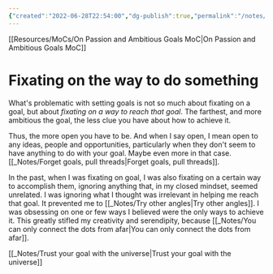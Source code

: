 ```yaml
---
{"created":"2022-06-28T22:54:00","dg-publish":true,"permalink":"/notes/fixating-on-the-way-to-do-something/","dgPassFrontmatter":true,"updated":"2025-01-19T22:20:18.675+01:00"}
---
```


[[Resources/MoCs/On Passion and Ambitious Goals MoC\|On Passion and Ambitious Goals MoC]]

# Fixating on the way to do something

What's problematic with setting goals is not so much about fixating on a goal, but about _fixating on a way to reach that goal_.
The farthest, and more ambitious the goal, the less clue you have about how to achieve it. 

Thus, the more open you have to be. And when I say open, I mean open to any ideas, people and opportunities, particularly when they don't seem to have anything to do with your goal. Maybe even more in that case. [[_Notes/Forget goals, pull threads\|Forget goals, pull threads]].

In the past, when I was fixating on goal, I was also fixating on a certain way to accomplish them, ignoring anything that, in my closed mindset, seemed unrelated. I was ignoring what I thought was irrelevant in helping me reach that goal. It prevented me to [[_Notes/Try other angles\|Try other angles]]. I was obsessing on one or few ways I believed were the only ways to achieve it. This greatly stifled my creativity and serendipity, because [[_Notes/You can only connect the dots from afar\|You can only connect the dots from afar]].

[[_Notes/Trust your goal with the universe\|Trust your goal with the universe]]